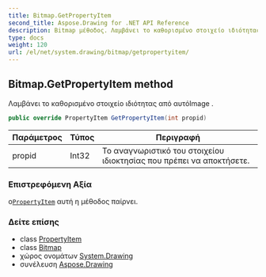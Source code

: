 ```yaml
---
title: Bitmap.GetPropertyItem
second_title: Aspose.Drawing for .NET API Reference
description: Bitmap μέθοδος. Λαμβάνει το καθορισμένο στοιχείο ιδιότητας από αυτόImage .
type: docs
weight: 120
url: /el/net/system.drawing/bitmap/getpropertyitem/
---
```

## Bitmap.GetPropertyItem method

Λαμβάνει το καθορισμένο στοιχείο ιδιότητας από αυτόImage .

```csharp
public override PropertyItem GetPropertyItem(int propid)
```

| Παράμετρος | Τύπος | Περιγραφή |
| --- | --- | --- |
| propid | Int32 | Το αναγνωριστικό του στοιχείου ιδιοκτησίας που πρέπει να αποκτήσετε. |

### Επιστρεφόμενη Αξία

ο[`PropertyItem`](../../../system.drawing.imaging/propertyitem/) αυτή η μέθοδος παίρνει.

### Δείτε επίσης

* class [PropertyItem](../../../system.drawing.imaging/propertyitem/)
* class [Bitmap](../)
* χώρος ονομάτων [System.Drawing](../../bitmap/)
* συνέλευση [Aspose.Drawing](../../../)


